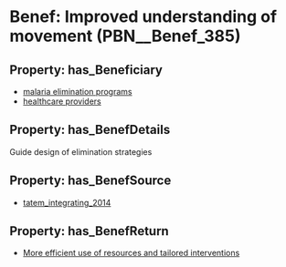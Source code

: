 # Benef: __Improved understanding of movement__ (PBN__Benef_385)

## Property: has_Beneficiary

* [malaria elimination programs](../Stakeholder/PBN__Stakeholder_182)
* [healthcare providers](../Stakeholder/PBN__Stakeholder_121)

## Property: has_BenefDetails

Guide design of elimination strategies

## Property: has_BenefSource

* [tatem_integrating_2014](../Article/PBN__Article_76)

## Property: has_BenefReturn

* [More efficient use of resources and tailored interventions](../BenefReturn/PBN__BenefReturn_413)

